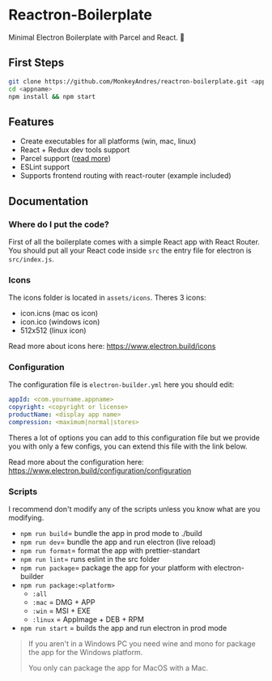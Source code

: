 # Reactron-Boilerplate

Minimal Electron Boilerplate with Parcel and React. 🎩

## First Steps

```bash
git clone https://github.com/MonkeyAndres/reactron-boilerplate.git <appname>
cd <appname>
npm install && npm start
```

## Features

* Create executables for all platforms (win, mac, linux)
* React + Redux dev tools support
* Parcel support ([read more](https://parceljs.org/))
* ESLint support
* Supports frontend routing with react-router (example included)

## Documentation

### Where do I put the code?

First of all the boilerplate comes with a simple React app with React Router. You should put all your React code inside `src` the entry file for electron is `src/index.js`.

### Icons

The icons folder is located in `assets/icons`. Theres 3 icons:

* icon.icns (mac os icon)
* icon.ico (windows icon)
* 512x512 (linux icon)

Read more about icons here: https://www.electron.build/icons

### Configuration

The configuration file is `electron-builder.yml` here you should edit:

```yaml
appId: <com.yourname.appname>
copyright: <copyright or license>
productName: <display app name>
compression: <maximum|normal|stores>
```

Theres a lot of options you can add to this configuration file but we provide you with only a few configs, you can extend this file with the link below.

Read more about the configuration here: https://www.electron.build/configuration/configuration

### Scripts

I recommend don't modify any of the scripts unless you know what are you modifying.

- `npm run build`= bundle the app in prod mode to ./build
- `npm run dev`= bundle the app and run electron (live reload)
- `npm run format`= format the app with prettier-standart
- `npm run lint`= runs eslint in the src folder
- `npm run package`= package the app for your platform with electron-builder
- `npm run package:<platform>`
  - `:all`
  - `:mac` = DMG + APP
  - `:win` = MSI + EXE
  - `:linux` = AppImage + DEB + RPM
- `npm run start` = builds the app and run electron in prod mode

> If you aren't in a Windows PC you need wine and mono for package the app for the Windows platform.
>
> You only can package the app for MacOS with a Mac.